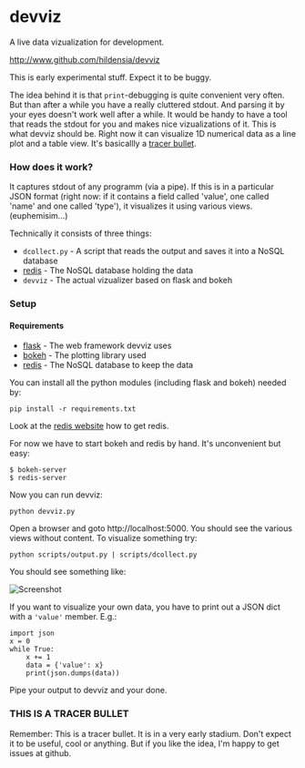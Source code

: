 # devviz
A live data vizualization for development.

http://www.github.com/hildensia/devviz

This is early experimental stuff. Expect it to be buggy.

The idea behind it is that `print`-debugging is quite convenient very often.
But than after a while you have a really cluttered stdout. And parsing it by
your eyes doesn't work well after a while. It would be handy to have a tool that
reads the stdout for you and makes nice vizualizations of it. This is what
devviz should be. Right now it can visualize 1D numerical data as a line plot
and a table view.
It's basicallly a [tracer bullet](http://www.artima.com/intv/tracer.html).

### How does it work?
It captures stdout of any programm (via a pipe).
If this is in a particular JSON format (right now: if it contains a field
called 'value', one called 'name' and one called 'type'), it visualizes it
using various views. (euphemisim...)

Technically it consists of three things:

 * `dcollect.py` - A script that reads the output and saves it into a NoSQL database
 * [redis](http://www.redis.io) - The NoSQL database holding the data
 * `devviz` - The actual vizualizer based on flask and bokeh

### Setup

#### Requirements

* [flask](http://flask.pocoo.org) - The web framework devviz uses
* [bokeh](http://bokeh.pydata.org) - The plotting library used
* [redis](http://www.redis.io) - The NoSQL database to keep the data

You can install all the python modules (including flask and bokeh) needed by:

    pip install -r requirements.txt
    
Look at the [redis website](http://www.redis.io) how to get redis.

For now we have to start bokeh and redis by hand. It's unconvenient but easy:

    $ bokeh-server
    $ redis-server

Now you can run devviz:

    python devviz.py

Open a browser and goto http://localhost:5000. You should see the various views
without content. To visualize something try:

    python scripts/output.py | scripts/dcollect.py
    
    
You should see something like:

![Screenshot](https://lh3.googleusercontent.com/yx-6l5rvcYcDUe9H23CuAu9fOWzOKh0LN4Rmsb36aiE=w1536-h805-no)

If you want to visualize your own data, you have to print out a JSON dict with a
`'value'` member. E.g.:

    import json
    x = 0
    while True:
        x += 1
        data = {'value': x}
        print(json.dumps(data))

Pipe your output to devviz and your done.

### THIS IS A TRACER BULLET

Remember: This is a tracer bullet. It is in a very early stadium. Don't expect 
it to be useful, cool or anything. But if you like the idea, I'm happy to get 
issues at github.
    
